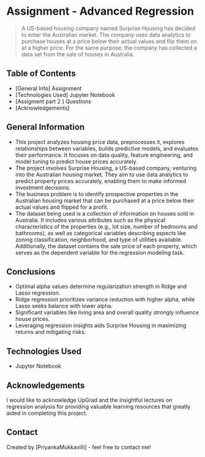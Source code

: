 # Assignment - Advanced Regression
> A US-based housing company named Surprise Housing has decided to enter the Australian market. The company uses data analytics to purchase houses at a price below their actual values and flip them on at a higher price. For the same purpose, the company has collected a data set from the sale of houses in Australia.

## Table of Contents
* [General Info] Assignment 
* [Technologies Used] Jupyter Notebook 
* [Assigment part 2 ] Questions
* [Acknowledgements]


## General Information
- This project analyzes housing price data, preprocesses it, explores relationships between variables, builds predictive models, and evaluates their performance. It focuses on data quality, feature engineering, and model tuning to predict house prices accurately.
- The project involves Surprise Housing, a US-based company, venturing into the Australian housing market. They aim to use data analytics to predict property prices accurately, enabling them to make informed investment decisions.
- The business problem is to identify prospective properties in the Australian housing market that can be purchased at a price below their actual values and flipped for a profit.
- The dataset being used is a collection of information on houses sold in Australia. It includes various attributes such as the physical characteristics of the properties (e.g., lot size, number of bedrooms and bathrooms), as well as categorical variables describing aspects like zoning classification, neighborhood, and type of utilities available. Additionally, the dataset contains the sale price of each property, which serves as the dependent variable for the regression modeling task.


## Conclusions
- Optimal alpha values determine regularization strength in Ridge and Lasso regression.
- Ridge regression prioritizes variance reduction with higher alpha, while Lasso seeks balance with lower alpha.
- Significant variables like living area and overall quality strongly influence house prices.
- Leveraging regression insights aids Surprise Housing in maximizing returns and mitigating risks.



## Technologies Used
- Jupyter Notebook


## Acknowledgements
I would like to acknowledge UpGrad and the insightful lectures on regression analysis for providing valuable learning resources that greatly aided in completing this project.


## Contact
Created by [PriyankaMukkavilli] - feel free to contact me!
